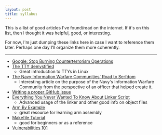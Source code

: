 ```yaml
---
layout: post
title: syllabus
---
```

This is a list of good articles I've found/read on the internet. If it's on this list, then I thought it was helpful, good, or interesting. 

For now, I'm just dumping these links here in case I want to reference them later. Perhaps one day I'll organize them more coherently.

---
- [Google: Stop Burning Counterterrorism Operations](https://poppopret.org/2024/06/24/google-stop-burning-counterterrorism-operations/)
- [The TTY demystified](http://www.linusakesson.net/programming/tty/index.php)
	- Great introduction to TTYs in Linux
- [The Navy Information Warfare Communities' Road to Serfdom](https://cimsec.org/navy-information-warfares-road-to-serfdom/)
	- Interesting article on the purpose of the Navy's Information Warfare Community from the perspective of an officer that helped create it.
- [Writing a proper GitHub issue](https://medium.com/nyc-planning-digital/writing-a-proper-github-issue-97427d62a20f)
- [Everything You Never Wanted To Know About Linker Script](https://mcyoung.xyz/2021/06/01/linker-script/)
	- Advanced usage of the linker and other good info on object files
- [Arm By Example](https://armasm.com/)
	- great resource for learning arm assembly
- [Makefile Tutorial](https://makefiletutorial.com/)
	- good for beginners or as a reference
- [Vulnerabilities 101](https://media.defcon.org/DEF%20CON%2024/DEF%20CON%2024%20presentations/DEF%20CON%2024%20-%20Drake-Christey-Vulnerabilities-101.pdf)
